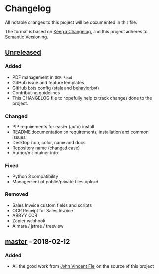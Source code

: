 # Changelog
All notable changes to this project will be documented in this file.

The format is based on [Keep a Changelog](https://keepachangelog.com/en/1.0.0/),
and this project adheres to [Semantic Versioning](https://semver.org/spec/v2.0.0.html).

## [Unreleased]
### Added
- PDF management in `OCR Read`
- GitHub issue and feature templates
- GitHub bots config ([stale](https://github.com/apps/stale) and [behaviorbot](https://github.com/behaviorbot))
- Contributing guidelines
- This CHANGELOG file to hopefully help to track changes done to the project.

### Changed
- PIP requirements for easier (auto) install
- README documentation on requirements, installation and common issues
- Desktop icon, color, name and docs
- Repository name (changed case)
- Author/maintainer info

### Fixed
- Python 3 compatibility
- Management of public/private files upload

### Removed
- Sales Invoice custom fields and scripts
- OCR Receipt for Sales Invoice
- ABBYY OCR
- Zapier webhook
- Aimara / jstree / treeview

## [master] - 2018-02-12
### Added
- All the good work from [John Vincent Fiel](https://github.com/jvfiel) on the source of this project

[Unreleased]: https://github.com/jvfiel/ERPNext-OCR/compare/master...Monogramm:develop
[master]: https://github.com/jvfiel/ERPNext-OCR/tree/master
